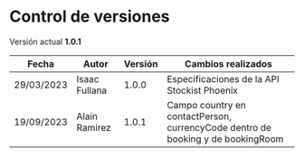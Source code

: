 # Control de versiones

<aside class="notice">Versión actual <b>1.0.1</b></aside>

Fecha | Autor         | Versión | Cambios realizados
--------- |---------------|---------| ----------- 
29/03/2023 | Isaac Fullana | 1.0.0   | Especificaciones de la API Stockist Phoenix
19/09/2023 | Alain Ramirez | 1.0.1  | Campo country en contactPerson, currencyCode dentro de booking y de bookingRoom 
